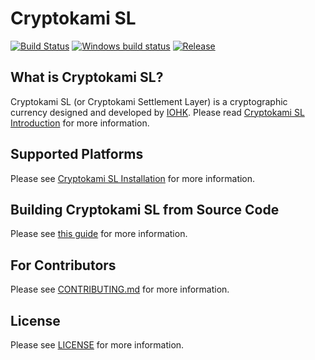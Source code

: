 # Cryptokami SL

[![Build Status](https://travis-ci.org/input-output-hk/cryptokami-sl.svg)](https://travis-ci.org/input-output-hk/cryptokami-sl)
[![Windows build status](https://ci.appveyor.com/api/projects/status/github/input-output-hk/cryptokami-sl?branch=master&svg=true)](https://ci.appveyor.com/project/jagajaga/cryptokami-sl)
[![Release](https://img.shields.io/github/release/input-output-hk/cryptokami-sl.svg)](https://github.com/input-output-hk/cryptokami-sl/releases)

## What is Cryptokami SL?

Cryptokami SL (or Cryptokami Settlement Layer) is a cryptographic currency designed
and developed by [IOHK](https://iohk.io/team). Please read [Cryptokami SL Introduction](https://cryptokamidocs.com/introduction/)
for more information.

## Supported Platforms

Please see [Cryptokami SL Installation](https://cryptokamidocs.com/installation/) for more
information.

## Building Cryptokami SL from Source Code

Please see [this guide](https://cryptokamidocs.com/for-contributors/building-from-source/) for
more information.

## For Contributors

Please see [CONTRIBUTING.md](https://github.com/input-output-hk/cryptokami-sl/blob/develop/CONTRIBUTING.md)
for more information.

## License

Please see [LICENSE](https://github.com/input-output-hk/cryptokami-sl/blob/master/LICENSE) for
more information.
